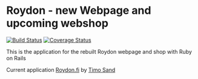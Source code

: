 # Roydon - new Webpage and upcoming webshop
[![Build Status](https://travis-ci.org/deiga/new-Roydon.png)](https://travis-ci.org/deiga/new-Roydon)
[![Coverage Status](https://coveralls.io/repos/deiga/new-Roydon/badge.png?branch=master)](https://coveralls.io/r/deiga/new-Roydon)

This is the application for the rebuilt Roydon webpage and shop with Ruby on Rails

Current application [Roydon.fi](http://www.roydon.fi)
by [Timo Sand](http://timosand.com)
